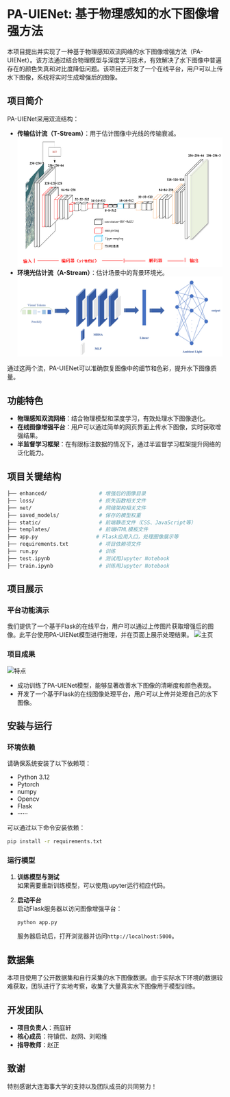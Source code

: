 # PA-UIENet: 基于物理感知的水下图像增强方法

本项目提出并实现了一种基于物理感知双流网络的水下图像增强方法（PA-UIENet）。该方法通过结合物理模型与深度学习技术，有效解决了水下图像中普遍存在的颜色失真和对比度降低问题。该项目还开发了一个在线平台，用户可以上传水下图像，系统将实时生成增强后的图像。

## 项目简介

PA-UIENet采用双流结构：
- **传输估计流（T-Stream）**：用于估计图像中光线的传输衰减。
![T-Stream 网络架构](figs/T-Stream.png)
- **环境光估计流（A-Stream）**：估计场景中的背景环境光。
![A-Stream 网络架构](figs/A-Stream.png)

通过这两个流，PA-UIENet可以准确恢复图像中的细节和色彩，提升水下图像质量。

## 功能特色

- **物理感知双流网络**：结合物理模型和深度学习，有效处理水下图像退化。
- **在线图像增强平台**：用户可以通过简单的网页界面上传水下图像，实时获取增强结果。
- **半监督学习框架**：在有限标注数据的情况下，通过半监督学习框架提升网络的泛化能力。


## 项目关键结构

```bash
├── enhanced/                 # 增强后的图像目录
├── loss/                     # 损失函数相关文件
├── net/                      # 网络架构相关文件
├── saved_models/             # 保存的模型权重
├── static/                   # 前端静态文件（CSS、JavaScript等）
├── templates/                # 前端HTML模板文件
├── app.py                   # Flask应用入口，处理图像展示等
├── requirements.txt          # 项目依赖项文件
├── run.py                    # 训练
├── test.ipynb                # 测试用Jupyter Notebook
├── train.ipynb               # 训练用Jupyter Notebook
```

## 项目展示

### 平台功能演示

我们提供了一个基于Flask的在线平台，用户可以通过上传图片获取增强后的图像。此平台使用PA-UIENet模型进行推理，并在页面上展示处理结果。
![主页](figs/平台概览.png)

### 项目成果
![特点](figs/特点.png)
- 成功训练了PA-UIENet模型，能够显著改善水下图像的清晰度和颜色表现。
- 开发了一个基于Flask的在线图像处理平台，用户可以上传并处理自己的水下图像。

## 安装与运行

### 环境依赖

请确保系统安装了以下依赖项：

- Python 3.12
- Pytorch
- numpy
- Opencv
- Flask
- ······


可以通过以下命令安装依赖：

```bash
pip install -r requirements.txt
```

### 运行模型

1. **训练模型与测试**  
   如果需要重新训练模型，可以使用jupyter运行相应代码。


2. **启动平台**  
   启动Flask服务器以访问图像增强平台：

   ```bash
   python app.py
   ```

   服务器启动后，打开浏览器并访问`http://localhost:5000`。

## 数据集

本项目使用了公开数据集和自行采集的水下图像数据。由于实际水下环境的数据较难获取，团队进行了实地考察，收集了大量真实水下图像用于模型训练。


## 开发团队

- **项目负责人**：燕庭轩
- **核心成员**：符镇侃、赵网、刘昭维
- **指导教师**：赵正

## 致谢

特别感谢大连海事大学的支持以及团队成员的共同努力！
